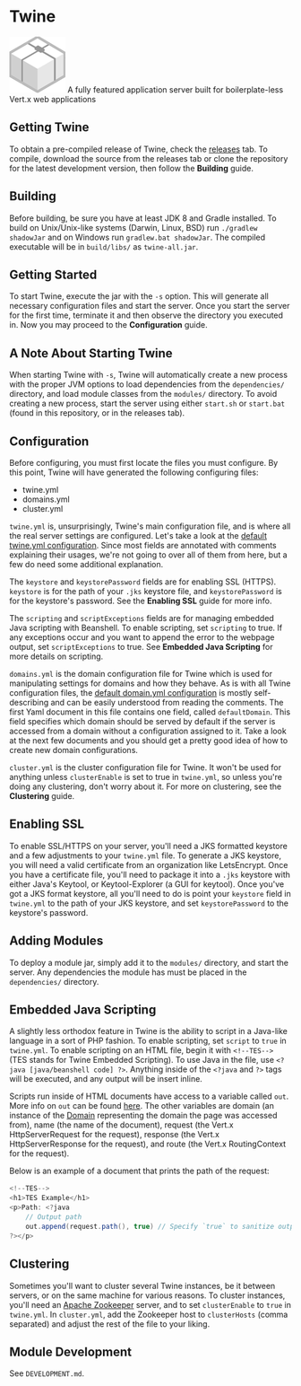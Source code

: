 # Twine
![Twine logo](https://raw.githubusercontent.com/termermc/Twine/master/src/main/resources/logo_small.png) A fully featured application server built for boilerplate-less Vert.x web applications

## Getting Twine
To obtain a pre-compiled release of Twine, check the [releases](https://github.com/termermc/twine/releases) tab. To compile, download the source from the releases tab or clone the repository for the latest development version, then follow the **Building** guide. 

## Building
Before building, be sure you have at least JDK 8 and Gradle installed.
To build on Unix/Unix-like systems (Darwin, Linux, BSD) run `./gradlew shadowJar` and on Windows run `gradlew.bat shadowJar`.
The compiled executable will be in `build/libs/` as `twine-all.jar`.

## Getting Started
To start Twine, execute the jar with the `-s` option. This will generate all necessary configuration files and start the server. Once you start the server for the first time, terminate it and then observe the directory you executed in. Now you may proceed to the **Configuration** guide.

## A Note About Starting Twine
When starting Twine with `-s`, Twine will automatically create a new process with the proper JVM options to load dependencies from the `dependencies/` directory, and load module classes from the `modules/` directory. To avoid creating a new process, start the server using either `start.sh` or `start.bat` (found in this repository, or in the releases tab).

## Configuration
Before configuring, you must first locate the files you must configure. By this point, Twine will have generated the following configuring files:
 - twine.yml
 - domains.yml
 - cluster.yml

`twine.yml` is, unsurprisingly, Twine's main configuration file, and is where all the real server settings are configured. Let's take a look at the [default twine.yml configuration](https://github.com/termermc/Twine/blob/master/src/main/resources/resources/twine.yml). Since most fields are annotated with comments explaining their usages, we're not going to over all of them from here, but a few do need some additional explanation.

The `keystore` and `keystorePassword` fields are for enabling SSL (HTTPS). `keystore` is for the path of your `.jks` keystore file, and `keystorePassword` is for the keystore's password. See the **Enabling SSL** guide for more info.

The `scripting` and `scriptExceptions` fields are for managing embedded Java scripting with Beanshell. To enable scripting, set `scripting` to true. If any exceptions occur and you want to append the error to the webpage output, set `scriptExceptions` to true. See **Embedded Java Scripting** for more details on scripting.

`domains.yml` is the domain configuration file for Twine which is used for manipulating settings for domains and how they behave. As is with all Twine configuration files, the [default domain.yml configuration](https://github.com/termermc/Twine/blob/master/src/main/resources/resources/domains.yml) is mostly self-describing and can be easily understood from reading the comments. The first Yaml document in this file contains one field, called `defaultDomain`. This field specifies which domain should be served by default if the server is accessed from a domain without a configuration assigned to it. Take a look at the next few documents and you should get a pretty good idea of how to create new domain configurations.

`cluster.yml` is the cluster configuration file for Twine. It won't be used for anything unless `clusterEnable` is set to true in `twine.yml`, so unless you're doing any clustering, don't worry about it. For more on clustering, see the **Clustering** guide.

## Enabling SSL
To enable SSL/HTTPS on your server, you'll need a JKS formatted keystore and a few adjustments to your `twine.yml` file. To generate a JKS keystore, you will need a valid certificate from an organization like LetsEncrypt. Once you have a certificate file, you'll need to package it into a `.jks` keystore with either Java's Keytool, or Keytool-Explorer (a GUI for keytool).
Once you've got a JKS format keystore, all you'll need to do is point your `keystore` field in `twine.yml` to the path of your JKS keystore, and set `keystorePassword` to the keystore's password.

## Adding Modules
To deploy a module jar, simply add it to the `modules/` directory, and start the server. Any dependencies the module has must be placed in the `dependencies/` directory.

## Embedded Java Scripting
A slightly less orthodox feature in Twine is the ability to script in a Java-like language in a sort of PHP fashion. To enable scripting, set `script` to `true` in `twine.yml`. To enable scripting on an HTML file, begin it with `<!--TES-->` (TES stands for Twine Embedded Scripting). To use Java in the file, use `<?java [java/beanshell code] ?>`. Anything inside of the `<?java` and `?>` tags will be executed, and any output will be insert inline.

Scripts run inside of HTML documents have access to a variable called `out`. More info on `out` can be found [here](https://termer.net/javadoc/twine/1.0/net/termer/twine/documents/Documents.Out.html). The other variables are domain (an instance of the [Domain](https://termer.net/javadoc/twine/1.0/net/termer/twine/utils/Domains.Domain.html) representing the domain the page was accessed from), name (the name of the document), request (the Vert.x HttpServerRequest for the request), response (the Vert.x HttpServerResponse for the request), and route (the Vert.x RoutingContext for the request).

Below is an example of a document that prints the path of the request:
```java
<!--TES-->
<h1>TES Example</h1>
<p>Path: <?java
	// Output path
	out.append(request.path(), true) // Specify `true` to sanitize output
?></p>
```

## Clustering
Sometimes you'll want to cluster several Twine instances, be it between servers, or on the same machine for various reasons. To cluster instances, you'll need an [Apache Zookeeper](https://zookeeper.apache.org/) server, and to set `clusterEnable` to `true` in `twine.yml`. In `cluster.yml`, add the Zookeeper host to `clusterHosts` (comma separated) and adjust the rest of the file to your liking.

## Module Development
See `DEVELOPMENT.md`.
